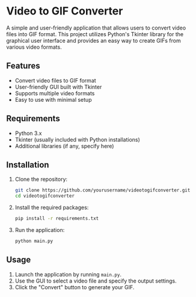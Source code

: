 # Video to GIF Converter

A simple and user-friendly application that allows users to convert video files into GIF format. This project utilizes Python's Tkinter library for the graphical user interface and provides an easy way to create GIFs from various video formats.

## Features

- Convert video files to GIF format
- User-friendly GUI built with Tkinter
- Supports multiple video formats
- Easy to use with minimal setup

## Requirements

- Python 3.x
- Tkinter (usually included with Python installations)
- Additional libraries (if any, specify here)

## Installation

1. Clone the repository:
   ```bash
   git clone https://github.com/yourusername/videotogifconverter.git
   cd videotogifconverter
   ```

2. Install the required packages:
   ```bash
   pip install -r requirements.txt
   ```

3. Run the application:
   ```bash
   python main.py
   ```

## Usage

1. Launch the application by running `main.py`.
2. Use the GUI to select a video file and specify the output settings.
3. Click the "Convert" button to generate your GIF.
